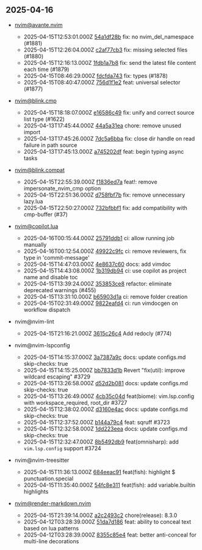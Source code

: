 ## 2025-04-16

* nvim@avante.nvim
  - 2025-04-15T12:53:01.000Z [54a1df28b](https://github.com/yetone/avante.nvim/commit/54a1df28b67a97e0f05ad33808bea6c1abae7ea9) fix: no nvim_del_namespace (#1881)
  - 2025-04-15T12:26:04.000Z [c2af77cb3](https://github.com/yetone/avante.nvim/commit/c2af77cb3fb08a995a863810f108fdd9d0c6416f) fix: missing selected files (#1880)
  - 2025-04-15T12:16:13.000Z [1fdb1a7b8](https://github.com/yetone/avante.nvim/commit/1fdb1a7b84f6a4caa3ae3a1d2bb7d2472efe0869) fix: send the latest file content each time (#1879)
  - 2025-04-15T08:46:29.000Z [fdcfda743](https://github.com/yetone/avante.nvim/commit/fdcfda743724062316ce7be554e8223b8e7075fe) fix: types (#1878)
  - 2025-04-15T08:40:47.000Z [756d1f1e2](https://github.com/yetone/avante.nvim/commit/756d1f1e24a91b270a08fd71a5509b9a919d62bd) feat: universal selector (#1877)

* nvim@blink.cmp
  - 2025-04-15T18:18:07.000Z [e16586c49](https://github.com/Saghen/blink.cmp/commit/e16586c49309c29f238e1068546e7ba64cc15a78) fix: unify and correct source list type (#1622)
  - 2025-04-13T17:45:44.000Z [44a5a31ea](https://github.com/Saghen/blink.cmp/commit/44a5a31ea37906ddb4166e4c9a4fe741edd4de3d) chore: remove unused import
  - 2025-04-13T17:45:26.000Z [7dc5a6bba](https://github.com/Saghen/blink.cmp/commit/7dc5a6bbace7f2032911d61e0f844d8029332bf0) fix: close dir handle on read failure in path source
  - 2025-04-13T17:45:13.000Z [a745202df](https://github.com/Saghen/blink.cmp/commit/a745202df1f2cb736c5009223605ad13574e62ec) feat: begin typing async tasks

* nvim@blink.compat
  - 2025-04-15T22:55:39.000Z [f1836ed7a](https://github.com/Saghen/blink.compat/commit/f1836ed7a07f8d082ff6c3fbae1e476ba2adee84) feat!: remove impersonate_nvim_cmp option
  - 2025-04-15T22:51:36.000Z [d758fbf7b](https://github.com/Saghen/blink.compat/commit/d758fbf7b51849da7b1749fbaca1ad761c945d13) fix: remove unnecessary lazy.lua
  - 2025-04-15T22:50:27.000Z [732bfbbf1](https://github.com/Saghen/blink.compat/commit/732bfbbf1ffb6c984d4631b6fc622f922bea1d27) fix: add compatibility with cmp-buffer (#37)

* nvim@copilot.lua
  - 2025-04-16T00:15:44.000Z [25791ddb1](https://github.com/zbirenbaum/copilot.lua/commit/25791ddb143c8855f2c3b46bedad3cad73bb9fb7) ci: allow running job manually
  - 2025-04-16T00:12:54.000Z [49922c9fc](https://github.com/zbirenbaum/copilot.lua/commit/49922c9fc9cab4060ba2780953c586f4a1003937) ci: remove reviewers, fix type in 'commit-message'
  - 2025-04-15T14:47:03.000Z [4e8637c60](https://github.com/zbirenbaum/copilot.lua/commit/4e8637c6049617881c3b178ca8dd7e8ee651c250) docs: add vimdoc
  - 2025-04-15T14:43:08.000Z [1b319db94](https://github.com/zbirenbaum/copilot.lua/commit/1b319db94926e06543b0d5220938fb36dbc37e48) ci: use copilot as project name and disable toc
  - 2025-04-15T13:39:24.000Z [353853ce8](https://github.com/zbirenbaum/copilot.lua/commit/353853ce83259ab5a26951f1976243fe85e17630) refactor: eliminate deprecated warnings (#455)
  - 2025-04-15T13:31:10.000Z [b65903d1a](https://github.com/zbirenbaum/copilot.lua/commit/b65903d1a0fccde0af03e70449ee01fb8aaf708b) ci: remove folder creation
  - 2025-04-15T02:31:49.000Z [9822eafd4](https://github.com/zbirenbaum/copilot.lua/commit/9822eafd4ab46c3a3d7d0e01d6ddaec30f6c8cad) ci: run vimdocgen on workflow dispatch

* nvim@nvim-lint
  - 2025-04-15T21:16:21.000Z [3615c26c4](https://github.com/mfussenegger/nvim-lint/commit/3615c26c4922ae5f7366f0c1943a0e7cece04325) Add redocly (#774)

* nvim@nvim-lspconfig
  - 2025-04-15T14:15:37.000Z [3a7387a9c](https://github.com/neovim/nvim-lspconfig/commit/3a7387a9c980304059b2bd7075684d6ef98ff331) docs: update configs.md skip-checks: true
  - 2025-04-15T14:15:25.000Z [bb7833d1b](https://github.com/neovim/nvim-lspconfig/commit/bb7833d1beb178c6736b498400cf05790b591048) Revert "fix(util): improve wildcard escaping" #3729
  - 2025-04-15T13:26:58.000Z [d52d2b081](https://github.com/neovim/nvim-lspconfig/commit/d52d2b081e4fe687db30ff1b15851e081a17405a) docs: update configs.md skip-checks: true
  - 2025-04-15T13:26:49.000Z [4cb35c04d](https://github.com/neovim/nvim-lspconfig/commit/4cb35c04d36efb1a393bce38d40689a76b0c3d62) feat(biome): vim.lsp.config with workspace_required, root_dir #3727
  - 2025-04-15T12:38:02.000Z [d3160e4ac](https://github.com/neovim/nvim-lspconfig/commit/d3160e4ac8a6829fd152639fddff421154070913) docs: update configs.md skip-checks: true
  - 2025-04-15T12:37:52.000Z [b144a79c4](https://github.com/neovim/nvim-lspconfig/commit/b144a79c486499aeb1f78b2d0a1f92d0b0668b0f) feat: sqruff #3723
  - 2025-04-15T12:32:58.000Z [1dd223eea](https://github.com/neovim/nvim-lspconfig/commit/1dd223eea667444d3e128999dfa4e36cebbc9256) docs: update configs.md skip-checks: true
  - 2025-04-15T12:32:47.000Z [8b5492db9](https://github.com/neovim/nvim-lspconfig/commit/8b5492db930556db216a7ba56657766d93d37eb0) feat(omnisharp): add `vim.lsp.config` support #3724

* nvim@nvim-treesitter
  - 2025-04-15T11:36:13.000Z [684eeac91](https://github.com/nvim-treesitter/nvim-treesitter/commit/684eeac91ed8e297685a97ef70031d19ac1de25a) feat(fish): highlight $ punctuation.special
  - 2025-04-15T11:35:40.000Z [54fc8e311](https://github.com/nvim-treesitter/nvim-treesitter/commit/54fc8e311c8453bcf5ef968e0375892634bbebd0) feat(fish): add variable.builtin highlights

* nvim@render-markdown.nvim
  - 2025-04-15T21:39:14.000Z [a2c2493c2](https://github.com/MeanderingProgrammer/render-markdown.nvim/commit/a2c2493c21cf61e5554ee8bc83da75bd695921da) chore(release): 8.3.0
  - 2025-04-12T03:28:39.000Z [51da7d186](https://github.com/MeanderingProgrammer/render-markdown.nvim/commit/51da7d186f3f3be0ea00944c827293bc1dc5af8a) feat: ability to conceal text based on lua patterns
  - 2025-04-12T03:28:39.000Z [8355c85e4](https://github.com/MeanderingProgrammer/render-markdown.nvim/commit/8355c85e4a34c2071fb9c78295aedf877116648b) feat: better anti-conceal for multi-line decorations